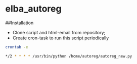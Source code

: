 # elba_autoreg
##Installation
* Clone  script and html-email from repository;
* Create cron-task to run this script periodically
```sh
crontab -e
```
```sh
*/2 * * * * /usr/bin/python /home/autoreg/autoreg_new.py
```
